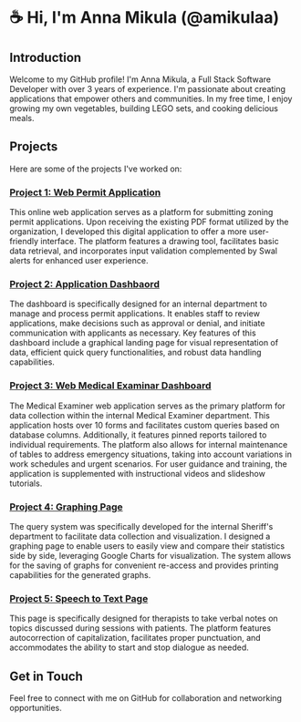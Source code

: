 # ☕️ Hi, I'm Anna Mikula (@amikulaa)

## Introduction

Welcome to my GitHub profile! I'm Anna Mikula, a Full Stack Software Developer with over 3 years of experience. I'm passionate about creating applications that empower others and communities. In my free time, I enjoy growing my own vegetables, building LEGO sets, and cooking delicious meals.

## Projects

Here are some of the projects I've worked on:

### [Project 1: Web Permit Application](https://github.com/amikulaa/online-permit-application)

This online web application serves as a platform for submitting zoning permit applications. Upon receiving the existing PDF format utilized by the organization, I developed this digital application to offer a more user-friendly interface. The platform features a drawing tool, facilitates basic data retrieval, and incorporates input validation complemented by Swal alerts for enhanced user experience.

### [Project 2: Application Dashbaord]()

The dashboard is specifically designed for an internal department to manage and process permit applications. It enables staff to review applications, make decisions such as approval or denial, and initiate communication with applicants as necessary. Key features of this dashboard include a graphical landing page for visual representation of data, efficient quick query functionalities, and robust data handling capabilities.


### [Project 3: Web Medical Examinar Dashboard]()

The Medical Examiner web application serves as the primary platform for data collection within the internal Medical Examiner department. This application hosts over 10 forms and facilitates custom queries based on database columns. Additionally, it features pinned reports tailored to individual requirements. The platform also allows for internal maintenance of tables to address emergency situations, taking into account variations in work schedules and urgent scenarios. For user guidance and training, the application is supplemented with instructional videos and slideshow tutorials.
  
### [Project 4: Graphing Page]()

The query system was specifically developed for the internal Sheriff's department to facilitate data collection and visualization. I designed a graphing page to enable users to easily view and compare their statistics side by side, leveraging Google Charts for visualization. The system allows for the saving of graphs for convenient re-access and provides printing capabilities for the generated graphs.
 
### [Project 5: Speech to Text Page]()

This page is specifically designed for therapists to take verbal notes on topics discussed during sessions with patients. The platform features autocorrection of capitalization, facilitates proper punctuation, and accommodates the ability to start and stop dialogue as needed.

## Get in Touch

Feel free to connect with me on GitHub for collaboration and networking opportunities.
